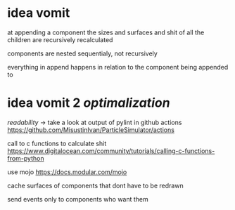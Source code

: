 # idea vomit

at appending a component the sizes and surfaces and shit of all the children are recursively recalculated

components are nested sequentialy, not recursively

everything in append happens in relation to the component being appended to

# idea vomit 2 *optimalization*

*readability* -> take a look at output of pylint in github actions <https://github.com/MisustinIvan/ParticleSimulator/actions>

call to c functions to calculate shit <https://www.digitalocean.com/community/tutorials/calling-c-functions-from-python>

use mojo <https://docs.modular.com/mojo>

cache surfaces of components that dont have to be redrawn 

send events only to components who want them